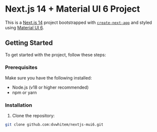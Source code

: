 # Next.js 14 + Material UI 6 Project

This is a [Next.js 14](https://nextjs.org/) project bootstrapped with [`create-next-app`](https://github.com/vercel/next.js/tree/canary/packages/create-next-app) and styled using [Material UI 6](https://mui.com/).

## Getting Started

To get started with the project, follow these steps:

### Prerequisites

Make sure you have the following installed:

- Node.js (v18 or higher recommended)
- npm or yarn

### Installation

1. Clone the repository:

```bash
git clone github.com:dvwhitem/nextjs-mui6.git
